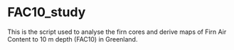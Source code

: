 # FAC10_study
This is the script used to analyse the firn cores and derive maps of Firn Air Content to 10 m depth (FAC10) in Greenland.
